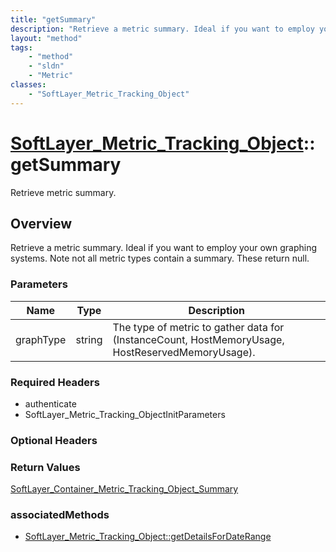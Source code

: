 ```yaml
---
title: "getSummary"
description: "Retrieve a metric summary. Ideal if you want to employ your own graphing systems.  Note not all metric types contain a s... "
layout: "method"
tags:
    - "method"
    - "sldn"
    - "Metric"
classes:
    - "SoftLayer_Metric_Tracking_Object"
---
```

# [SoftLayer_Metric_Tracking_Object](/reference/services/SoftLayer_Metric_Tracking_Object)::getSummary

Retrieve metric summary.


## Overview 
Retrieve a metric summary. Ideal if you want to employ your own graphing systems.  Note not all metric types contain a summary.  These return null. 

### Parameters 
|Name | Type | Description |
| --- | --- | --- |
|graphType| string| The type of metric to gather data for (InstanceCount, HostMemoryUsage, HostReservedMemoryUsage).|


### Required Headers
* authenticate
* SoftLayer_Metric_Tracking_ObjectInitParameters

### Optional Headers

### Return Values
<a href='/reference/datatypes/SoftLayer_Container_Metric_Tracking_Object_Summary'>SoftLayer_Container_Metric_Tracking_Object_Summary </a>


### associatedMethods

*  [SoftLayer_Metric_Tracking_Object::getDetailsForDateRange](/reference/services/SoftLayer_Metric_Tracking_Object/getDetailsForDateRange )

